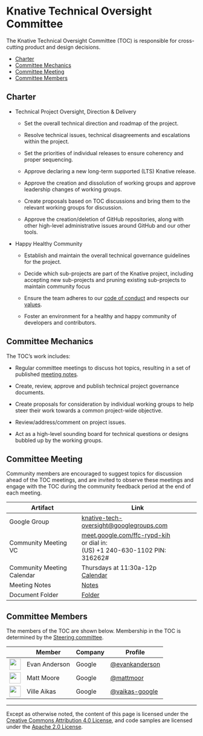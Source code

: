 # Knative Technical Oversight Committee

The Knative Technical Oversight Committee (TOC) is responsible for cross-cutting
product and design decisions.

- [Charter](#charter)
- [Committee Mechanics](#committee-mechanics)
- [Committee Meeting](#committee-meeting)
- [Committee Members](#committee-members)

## Charter

- Technical Project Oversight, Direction & Delivery

  - Set the overall technical direction and roadmap of the project.

  - Resolve technical issues, technical disagreements and escalations within
    the project.

  - Set the priorities of individual releases to ensure coherency and proper
    sequencing.

  - Approve declaring a new long-term supported (LTS) Knative release.

  - Approve the creation and dissolution of working groups and approve
    leadership changes of working groups.

  - Create proposals based on TOC discussions and bring them to the relevant
    working groups for discussion.

  - Approve the creation/deletion of GitHub repositories, along with other
    high-level administrative issues around GitHub and our other tools.

- Happy Healthy Community

  - Establish and maintain the overall technical governance guidelines for
    the project.

  - Decide which sub-projects are part of the Knative project, including
    accepting new sub-projects and pruning existing sub-projects to maintain
    community focus

  - Ensure the team adheres to our [code of
    conduct](CONTRIBUTING.md#code-of-conduct) and respects our
    [values](VALUES.md).

  - Foster an environment for a healthy and happy community of developers
    and contributors.

## Committee Mechanics

The TOC’s work includes:

- Regular committee meetings to discuss hot topics, resulting in a set of
  published [meeting
  notes](https://docs.google.com/document/d/1hR5ijJQjz65QkLrgEhWjv3Q86tWVxYj_9xdhQ6Y5D8Q/edit#).

- Create, review, approve and publish technical project governance documents.

- Create proposals for consideration by individual working groups to help
  steer their work towards a common project-wide objective.

- Review/address/comment on project issues.

- Act as a high-level sounding board for technical questions or designs
  bubbled up by the working groups.

## Committee Meeting

Community members are encouraged to suggest topics for discussion ahead of the
TOC meetings, and are invited to observe these meetings and engage with the TOC
during the community feedback period at the end of each meeting.

| Artifact                   | Link                                                                                                                                                     |
| -------------------------- | -------------------------------------------------------------------------------------------------------------------------------------------------------- |
| Google Group               | [knative-tech-oversight@googlegroups.com](https://groups.google.com/forum/#!forum/knative-tech-oversight)                                                |
| Community Meeting VC       | [meet.google.com/ffc-rypd-kih](https://meet.google.com/ffc-rypd-kih) <br>or dial in:<br>(US) +1 240-630-1102 PIN: 316262#                                |
| Community Meeting Calendar | Thursdays at 11:30a-12p <br>[Calendar](https://calendar.google.com/calendar/embed?src=google.com_18un4fuh6rokqf8hmfftm5oqq4%40group.calendar.google.com) |
| Meeting Notes              | [Notes](https://docs.google.com/document/d/1hR5ijJQjz65QkLrgEhWjv3Q86tWVxYj_9xdhQ6Y5D8Q/edit#heading=h.g47ptr8u5cov)                                     |
| Document Folder            | [Folder](https://drive.google.com/drive/folders/1_OHttsYLCVtX202aXNmJJrAHJ7BaXcu6)                                                                       |

## Committee Members

The members of the TOC are shown below. Membership in the TOC is determined by
the [Steering committee](STEERING-COMMITTEE.md).

| &nbsp;                                                        | Member        | Company | Profile                                            |
| ------------------------------------------------------------- | ------------- | ------- | -------------------------------------------------- |
| <img width="30px" src="https://github.com/evankanderson.png"> | Evan Anderson | Google  | [@evankanderson](https://github.com/evankanderson) |
| <img width="30px" src="https://github.com/mattmoor.png">      | Matt Moore    | Google  | [@mattmoor](https://github.com/mattmoor)           |
| <img width="30px" src="https://github.com/vaikas-google.png"> | Ville Aikas   | Google  | [@vaikas-google](https://github.com/vaikas-google) |

---

Except as otherwise noted, the content of this page is licensed under the
[Creative Commons Attribution 4.0 License](https://creativecommons.org/licenses/by/4.0/),
and code samples are licensed under the
[Apache 2.0 License](https://www.apache.org/licenses/LICENSE-2.0).
